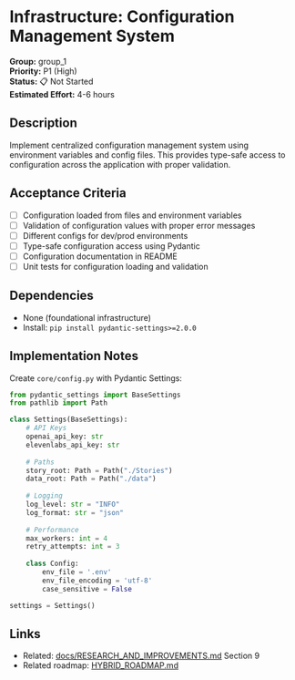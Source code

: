 # Infrastructure: Configuration Management System

**Group:** group_1  
**Priority:** P1 (High)  
**Status:** 📋 Not Started  
**Estimated Effort:** 4-6 hours  

## Description

Implement centralized configuration management system using environment variables and config files. This provides type-safe access to configuration across the application with proper validation.

## Acceptance Criteria

- [ ] Configuration loaded from files and environment variables
- [ ] Validation of configuration values with proper error messages
- [ ] Different configs for dev/prod environments
- [ ] Type-safe configuration access using Pydantic
- [ ] Configuration documentation in README
- [ ] Unit tests for configuration loading and validation

## Dependencies

- None (foundational infrastructure)
- Install: `pip install pydantic-settings>=2.0.0`

## Implementation Notes

Create `core/config.py` with Pydantic Settings:

```python
from pydantic_settings import BaseSettings
from pathlib import Path

class Settings(BaseSettings):
    # API Keys
    openai_api_key: str
    elevenlabs_api_key: str
    
    # Paths
    story_root: Path = Path("./Stories")
    data_root: Path = Path("./data")
    
    # Logging
    log_level: str = "INFO"
    log_format: str = "json"
    
    # Performance
    max_workers: int = 4
    retry_attempts: int = 3
    
    class Config:
        env_file = '.env'
        env_file_encoding = 'utf-8'
        case_sensitive = False

settings = Settings()
```

## Links

- Related: [docs/RESEARCH_AND_IMPROVEMENTS.md](../../../docs/RESEARCH_AND_IMPROVEMENTS.md) Section 9
- Related roadmap: [HYBRID_ROADMAP.md](../../../docs/roadmaps/HYBRID_ROADMAP.md)
